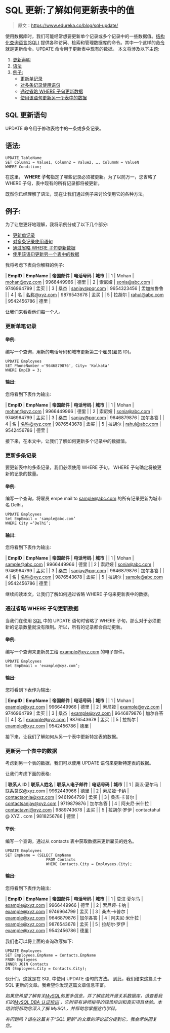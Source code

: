 # SQL 更新:了解如何更新表中的值

> 原文：<https://www.edureka.co/blog/sql-update/>

使用数据库时，我们可能经常想要更新单个记录或多个记录中的一些数据值。[结构化查询语言(SQL)](https://www.edureka.co/blog/sql-basics/) 提供各种访问、检索和管理数据库的命令。其中一个这样的[命令](https://www.edureka.co/blog/sql-commands)就是更新命令。UPDATE 命令用于更新表中现有的数据。 本文将涉及以下主题:

1.  [更新声明](#updatestatement)
2.  [语法](#updatesyntax)
3.  [例子:](#example)
    *   [更新单记录](#updatesinglerecord)
    *   [对多条记录使用语句](#updatemultiplerecords)
    *   [通过省略 WHERE 子句更新数据](#omitwhereclause)
    *   [使用该语句更新另一个表中的数据](#updatefromanothertable)

## **SQL 更新语句**

UPDATE 命令用于修改表格中的一条或多条记录。

## **语法:**

```
UPDATE TableName
SET Column1 = Value1, Column2 = Value2, …, ColumnN = ValueN
WHERE Condition;

```

在这里， **WHERE 子句**指定了哪些记录必须被更新。为了以防万一，您省略了 WHERE 子句，表中现有的所有记录都将被更新。

既然你已经理解了语法，现在让我们通过例子来讨论使用它的各种方法。

## **例子:**

为了让您更好地理解，我将示例分成了以下几个部分:

*   [更新单记录](#updatesinglerecord)
*   [对多条记录使用语句](#updatemultiplerecords)
*   [通过省略 WHERE 子句更新数据](#omitwhereclause)
*   [使用该语句更新另一个表中的数据](#updatefromanothertable)

我将考虑下表向你解释的例子:

| **EmpID** | **EmpName** | **帝国邮件** | **电话号码** | **城市** |
| 1 | Mohan | mohan@xyz.com | 9966449966 | 德里 |
| 2 | 索尼娅 | sonia@abc.com | 9746964799 | 孟买 |
| 3 | 桑杰 | sanjay@pqr.com | 9654323456 | 孟加拉鲁鲁 |
| 4 | 名 | 名称@xyz.com | 9876543678 | 孟买 |
| 5 | 拉胡尔 | rahul@abc.com | 9542456786 | 德里 |

让我们来看看他们每一个人。

### **更新单笔记录**

#### **举例:**

编写一个查询，用新的电话号码和城市更新第三个雇员(雇员 ID)。

```
UPDATE Employees
SET PhoneNumber ='9646879876', City= 'Kolkata'
WHERE EmpID = 3;

```

#### **输出:**

您将看到下表作为输出:

| **EmpID** | **EmpName** | **帝国邮件** | **电话号码** | **城市** |
| 1 | Mohan | mohan@xyz.com | 9966449966 | 德里 |
| 2 | 索尼娅 | sonia@abc.com | 9746964799 | 孟买 |
| 3 | 桑杰 | sanjay@pqr.com | 9646879876 | 加尔各答 |
| 4 | 名 | 名称@xyz.com | 9876543678 | 孟买 |
| 5 | 拉胡尔 | rahul@abc.com | 9542456786 | 德里 |

接下来，在本文中，让我们了解如何更新多个记录中的数据值。

### **更新多条记录**

要更新表中的多条记录，我们必须使用 WHERE 子句。 WHERE 子句确定将被更新的记录的数量。

#### **举例:**

编写一个查询，将雇员 empe mail to sample@abc.com 的所有记录更新为城市名 Delhi。

```
UPDATE Employees
Set EmpEmail = 'sample@abc.com’
WHERE City =‘Delhi’;

```

#### **输出:**

您将看到下表作为输出:

| **EmpID** | **EmpName** | **帝国邮件** | **电话号码** | **城市** |
| 1 | Mohan | sample@abc.com | 9966449966 | 德里 |
| 2 | 索尼娅 | sonia@abc.com | 9746964799 | 孟买 |
| 3 | 桑杰 | sanjay@pqr.com | 9646879876 | 加尔各答 |
| 4 | 名 | 名称@xyz.com | 9876543678 | 孟买 |
| 5 | 拉胡尔 | sample@abc.com | 9542456786 | 德里 |

继续阅读本文，让我们了解如何通过省略 WHERE 子句来更新表中的数据。

### **通过省略 WHERE 子句**更新数据

当我们在使用 [SQL](https://www.edureka.co/blog/what-is-sql/) 中的 UPDATE 语句时省略了 WHERE 子句，那么对于必须更新的记录数量就没有限制。所以，所有的记录都会自动更新。

#### **举例:**

编写一个查询来更新员工给 example@xyz.com 的电子邮件。

```
UPDATE Employees
Set EmpEmail = 'example@xyz.com’;

```

#### **输出:**

您将看到下表作为输出:

| **EmpID** | **EmpName** | **帝国邮件** | **电话号码** | **城市** |
| 1 | Mohan | example@xyz.com | 9966449966 | 德里 |
| 2 | 索尼娅 | example@xyz.com | 9746964799 | 孟买 |
| 3 | 桑杰 | example@xyz.com | 9646879876 | 加尔各答 |
| 4 | 名 | example@xyz.com | 9876543678 | 孟买 |
| 5 | 拉胡尔 | example@xyz.com | 9542456786 | 德里 |

接下来，让我们了解如何从另一个表中更新特定表的数据。

### **更新另一个表中的数据**

考虑到另一个表的数据，我们可以使用 UPDATE 语句来更新特定表的数据。

让我们考虑下面的表格:

| **联系人 ID** | **联系人姓名** | **联系人电子邮件** | **电话号码** | **城市** |
| 1 | 莫汉·夏尔马 | 联系莫汉@xyz.com | 9962449966 | 德里 |
| 2 | 索尼娅·卡纳 | contactsonia@xyz.com | 9461964799 | 孟买 |
| 3 | 桑杰·卡普尔 | contactsanjay@xyz.com | 9719879876 | 加尔各答 |
| 4 | 阿夫尼·米什拉 | contactavni@xyz.com | 9889743678 | 孟买 |
| 5 | 拉胡尔·罗伊 | contactahul @ XYZ . com | 9818256786 | 德里 |

#### **举例:**

编写一个查询，通过从 contacts 表中获取数据来更新雇员的姓名。

```
UPDATE Employees
SET EmpName = (SELECT EmpName
                  FROM Contacts
                  WHERE Contacts.City = Employees.City);

```

#### **输出:**

您将看到下表作为输出:

| **EmpID** | **EmpName** | **帝国邮件** | **电话号码** | **城市** |
| 1 | 莫汉·夏尔马 | example@xyz.com | 9966449966 | 德里 |
| 2 | 索尼娅·卡纳 | example@xyz.com | 9746964799 | 孟买 |
| 3 | 桑杰·卡普尔 | example@xyz.com | 9646879876 | 加尔各答 |
| 4 | 阿夫尼·米什拉 | example@xyz.com | 9876543678 | 孟买 |
| 5 | 拉胡尔·罗伊 | example@xyz.com | 9542456786 | 德里 |

我们也可以将上面的查询改写如下:

```
UPDATE Employees
SET Employees.EmpName = Contacts.EmpName
FROM Employees
INNER JOIN Contacts
ON (Employees.City = Contacts.City);

```

伙计们，这就是在 SQL 中使用 UPDATE 语句的方法。 到此，我们结束这篇关于 SQL 更新的文章。我希望你发现这篇文章信息丰富。

*如果您希望了解有关*[*MySQL*](https://www.edureka.co/blog/what-is-mysql/)*的更多信息，并了解这款开源关系数据库，请查看我们的*[*MySQL DBA 认证培训*](https://www.edureka.co/mysql-dba) *，它附带有讲师指导的现场培训和真实项目体验。本培训将帮助您深入了解 MySQL，并帮助您掌握这门学科。*

*有问题吗？请在这篇关于“SQL 更新”的文章的评论部分提到它，我会尽快回复您。*